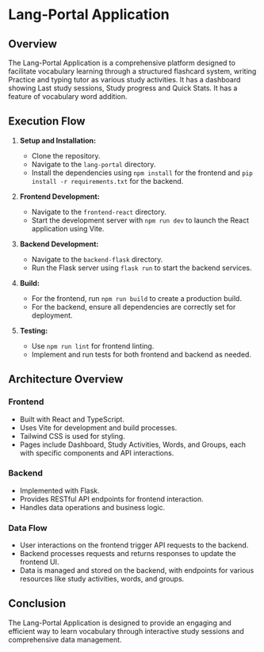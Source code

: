 # Lang-Portal Application

## Overview

The Lang-Portal Application is a comprehensive platform designed to facilitate vocabulary learning through a structured flashcard system, writing Practice and typing tutor as various study activities. It has a dashboard showing Last study sessions, Study progress and Quick Stats. It has a feature of vocabulary word addition.

## Execution Flow

1. **Setup and Installation:**

   - Clone the repository.
   - Navigate to the `lang-portal` directory.
   - Install the dependencies using `npm install` for the frontend and `pip install -r requirements.txt` for the backend.

2. **Frontend Development:**

   - Navigate to the `frontend-react` directory.
   - Start the development server with `npm run dev` to launch the React application using Vite.

3. **Backend Development:**

   - Navigate to the `backend-flask` directory.
   - Run the Flask server using `flask run` to start the backend services.

4. **Build:**

   - For the frontend, run `npm run build` to create a production build.
   - For the backend, ensure all dependencies are correctly set for deployment.

5. **Testing:**
   - Use `npm run lint` for frontend linting.
   - Implement and run tests for both frontend and backend as needed.

## Architecture Overview

### Frontend

- Built with React and TypeScript.
- Uses Vite for development and build processes.
- Tailwind CSS is used for styling.
- Pages include Dashboard, Study Activities, Words, and Groups, each with specific components and API interactions.

### Backend

- Implemented with Flask.
- Provides RESTful API endpoints for frontend interaction.
- Handles data operations and business logic.

### Data Flow

- User interactions on the frontend trigger API requests to the backend.
- Backend processes requests and returns responses to update the frontend UI.
- Data is managed and stored on the backend, with endpoints for various resources like study activities, words, and groups.

## Conclusion

The Lang-Portal Application is designed to provide an engaging and efficient way to learn vocabulary through interactive study sessions and comprehensive data management.
